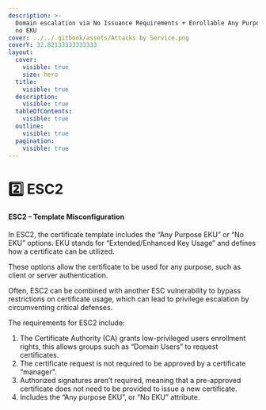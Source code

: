 ```yaml
---
description: >-
  Domain escalation via No Issuance Requirements + Enrollable Any Purpose EKU or
  no EKU
cover: ../../.gitbook/assets/Attacks by Service.png
coverY: 32.82133333333333
layout:
  cover:
    visible: true
    size: hero
  title:
    visible: true
  description:
    visible: true
  tableOfContents:
    visible: true
  outline:
    visible: true
  pagination:
    visible: true
---
```


# 2️⃣ ESC2

#### ESC2 – Template Misconfiguration <a href="#esc2--template-misconfiguration-part-ii" id="esc2--template-misconfiguration-part-ii"></a>

In ESC2, the certificate template includes the “Any Purpose EKU” or “No EKU” options. EKU stands for “Extended/Enhanced Key Usage” and defines how a certificate can be utilized.&#x20;

These options allow the certificate to be used for any purpose, such as client or server authentication.&#x20;

Often, ESC2 can be combined with another ESC vulnerability to bypass restrictions on certificate usage, which can lead to privilege escalation by circumventing critical defenses.

The requirements for ESC2 include:

1. The Certificate Authority (CA) grants low-privileged users enrollment rights, this allows groups such as “Domain Users” to request certificates.
2. The certificate request is not required to be approved by a certificate “manager”.
3. Authorized signatures aren’t required, meaning that a pre-approved certificate does not need to be provided to issue a new certificate.
4. Includes the “Any purpose EKU”, or “No EKU” attribute.
